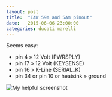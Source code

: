 ```yaml
---
layout: post
title:  "IAW 59m and 5Am pinout"
date:   2015-06-06 23:00:00
categories: ducati marelli 
---
```


Seems easy:

* pin 4 &raquo; 12 Volt (PWRSPLY)
* pin 17 &raquo; 12 Volt (KEYSENSE)
* pin 16 &raquo; K-Line (SERIAL_K)
* pin 34 or pin 10 or heatsink &raquo; ground 

![My helpful screenshot](/assets/pinoutiaw59m5am.jpg)
